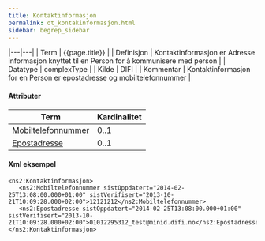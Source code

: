 ```yaml
--- 
title: Kontaktinformasjon  
permalink: ot_kontakinformasjon.html
sidebar: begrep_sidebar
---
```


|---|---|
| Term          | {{page.title}} |
| Definisjon    | Kontaktinformasjon er Adresse informasjon knyttet til en Person for å kommunisere med person |
| Datatype      | complexType |
| Kilde         | DIFI |
| Kommentar     | Kontaktinformasjon for en Person er epostadresse og mobiltelefonnummer |

#### Attributer

| Term                                     | Kardinalitet |
| ---------------------------------------- | ------------ |
| [Mobiltelefonnummer](Mobiltelefonnummer.md) | 0..1         |
| [Epostadresse](Epostadresse.md)             | 0..1         |

#### Xml eksempel

``` 
<ns2:Kontaktinformasjon>
   <ns2:Mobiltelefonnummer sistOppdatert="2014-02-25T13:08:00.000+01:00" sistVerifisert="2013-10-21T10:09:28.000+02:00">12121212</ns2:Mobiltelefonnummer>
   <ns2:Epostadresse sistOppdatert="2014-02-25T13:08:00.000+01:00" sistVerifisert="2013-10-21T10:09:28.000+02:00">01012295312_test@minid.difi.no</ns2:Epostadresse>
</ns2:Kontaktinformasjon>
```

